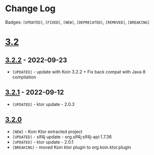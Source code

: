 # Change Log

Badges: `[UPDATED]`, `[FIXED]`, `[NEW]`, `[DEPRECATED]`, `[REMOVED]`,  `[BREAKING]`

# [3.2]()

## [3.2.2]() - 2022-09-23

* `[UPDATED]` - update with Koin 3.2.2 + Fix back compat with Java 8 compilation

## [3.2.1]() - 2022-09-12

* `[UPDATED]` - ktor update - 2.0.3

## [3.2.0]()

* `[NEW]` - Koin Ktor extracted project 
* `[UPDATED]` - slf4j update - org.slf4j:slf4j-api:1.7.36
* `[UPDATED]` - ktor update - 2.0.1
* `[BREAKING]` - moved Koin ktor plugin to org.koin.ktor.plugin




